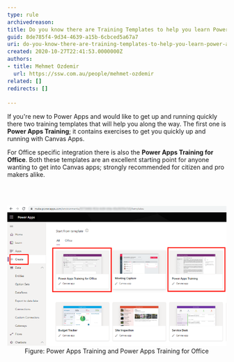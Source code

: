 ```yaml
---
type: rule
archivedreason: 
title: Do you know there are Training Templates to help you learn Power Apps (Canvas)?
guid: 8de785f4-9d34-4639-a15b-6cbced5a67a7
uri: do-you-know-there-are-training-templates-to-help-you-learn-power-apps-canvas
created: 2020-10-27T22:41:53.0000000Z
authors:
- title: Mehmet Ozdemir
  url: https://ssw.com.au/people/mehmet-ozdemir
related: []
redirects: []

---
```



<p>If you're new to Power Apps and would like to get up and running quickly there two training templates that will help you along the way. The first one is <strong>Power Apps Training</strong>; it contains exercises to get you quickly up and running with Canvas Apps.  </p><p>For Office specific integration there is also the <strong>Power Apps Training for Office</strong>. Both these templates are an excellent starting point for anyone wanting to get into Canvas apps; strongly recommended for citizen and pro makers alike.<br></p>
<br><excerpt class='endintro'></excerpt><br>
<dl class="image"><dt>​<img src="power-apps-training.png" alt="power-apps-training.png" style="width:750px;" /></dt><dd>Figure: Power Apps Training and Power Apps Training for Office ​<br></dd></dl>


